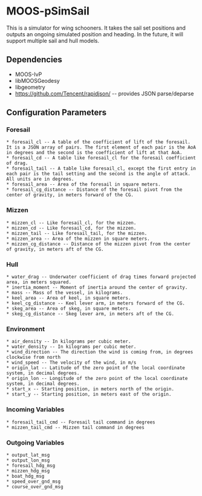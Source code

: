 # MOOS-pSimSail
This is a simulator for wing schooners. It takes the sail set positions and outputs an ongoing simulated position and heading. In the future, it will support multiple sail and hull models.

## Dependencies
* MOOS-IvP
* libMOOSGeodesy
* libgeometry
* https://github.com/Tencent/rapidjson/ -- provides JSON parse/deparse

## Configuration Parameters
### Foresail
	* foresail_cl -- A table of the coefficient of lift of the foresail. It is a JSON array of pairs. The first element of each pair is the AoA in degrees and the second is the coefficient of lift at that AoA.
	* foresail_cd -- A table like foresail_cl for the foresail coefficient of drag.
	* foresail_tail -- A table like foresail_cl, except the first entry in each pair is the tail setting and the second is the angle of attack. All units are in degrees.
	* foresail_area -- Area of the foresail in square meters.
	* foresail_cg_distance -- Distance of the foresail pivot from the center of gravity, in meters forward of the CG.
### Mizzen
	* mizzen_cl -- Like foresail_cl, for the mizzen.
	* mizzen_cd -- Like foresail_cd, for the mizzen.
	* mizzen_tail -- Like foresail_tail, for the mizzen.
	* mizzen_area -- Area of the mizzen in square meters.
	* mizzen_cg_distance -- Distance of the mizzen pivot from the center of gravity, in meters aft of the CG.
### Hull
	* water_drag -- Underwater coefficient of drag times forward projected area, in meters squared.
	* inertia_moment -- Moment of inertia around the center of gravity.
	* mass -- Mass of the vessel, in kilograms.
	* keel_area -- Area of keel, in square meters.
	* keel_cg_distance -- Keel lever arm, in meters forward of the CG.
	* skeg_area -- Area of skeg, in square meters.
	* skeg_cg_distance -- Skeg lever arm, in meters aft of the CG.
### Environment
	* air_density -- In kilograms per cubic meter.
	* water_density -- In kilograms per cubic meter.
	* wind_direction -- The direction the wind is coming from, in degrees clockwise from north
	* wind_speed -- The velocity of the wind, in m/s
	* origin_lat -- Latitude of the zero point of the local coordinate system, in decimal degrees.
	* origin_lon -- Longitude of the zero point of the local coordinate system, in decimal degrees.
	* start_x -- Starting position, in meters north of the origin.
	* start_y -- Starting position, in meters east of the origin.
### Incoming Variables
	* foresail_tail_cmd -- Foresail tail command in degrees
	* mizzen_tail_cmd -- Mizzen tail command in degrees
### Outgoing Variables
	* output_lat_msg
	* output_lon_msg
	* foresail_hdg_msg
	* mizzen_hdg_msg
	* boat_hdg_msg
	* speed_over_gnd_msg
	* course_over_gnd_msg
